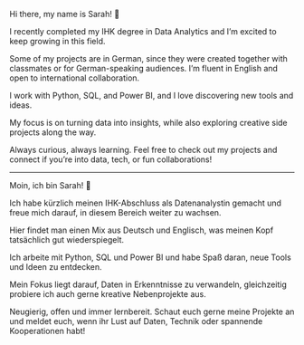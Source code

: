 Hi there, my name is Sarah! 👋

I recently completed my IHK degree in Data Analytics and I’m excited to keep growing in this field.

Some of my projects are in German, since they were created together with classmates or for German-speaking audiences. I’m fluent in English and open to international collaboration.

I work with Python, SQL, and Power BI, and I love discovering new tools and ideas. 

My focus is on turning data into insights, while also exploring creative side projects along the way.

Always curious, always learning. Feel free to check out my projects and connect if you’re into data, tech, or fun collaborations!

-------------------------------------------------------------------------------------------------------------------------------------------------------------------------------------

Moin, ich bin Sarah! 👋

Ich habe kürzlich meinen IHK-Abschluss als Datenanalystin gemacht und freue mich darauf, in diesem Bereich weiter zu wachsen. 

Hier findet man einen Mix aus Deutsch und Englisch, was meinen Kopf tatsächlich gut wiederspiegelt.

Ich arbeite mit Python, SQL und Power BI und habe Spaß daran, neue Tools und Ideen zu entdecken.

Mein Fokus liegt darauf, Daten in Erkenntnisse zu verwandeln, gleichzeitig probiere ich auch gerne kreative Nebenprojekte aus.

Neugierig, offen und immer lernbereit. Schaut euch gerne meine Projekte an und meldet euch, wenn ihr Lust auf Daten, Technik oder spannende Kooperationen habt!
<!---
itiszara/itiszara is a ✨ special ✨ repository because its `README.md` (this file) appears on your GitHub profile.
You can click the Preview link to take a look at your changes.
--->
